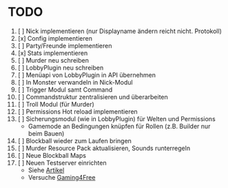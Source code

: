# TODO

1. [ ] Nick implementieren (nur Displayname ändern reicht nicht. Protokoll)
2. [x] Config implementieren
3. [ ] Party/Freunde implementieren
4. [x] Stats implementieren
5. [ ] Murder neu schreiben
6. [ ] LobbyPlugin neu schreiben
7. [ ] Menüapi von LobbyPlugin in API übernehmen
8. [ ] In Monster verwandeln in Nick-Modul
9. [ ] Trigger Modul samt Command
10. [ ] Commandstruktur zentralisieren und überarbeiten
11. [ ] Troll Modul (für Murder)
12. [ ] Permissions Hot reload implementieren
13. [ ] Sicherungsmodul (wie in LobbyPlugin) für Welten und Permissions
    - Gamemode an Bedingungen knüpfen für Rollen (z.B. Builder nur beim Bauen)
14. [ ] Blockball wieder zum Laufen bringen
15. [ ] Murder Resource Pack aktualisieren, Sounds runterregeln
16. [ ] Neue Blockball Maps
17. [ ] Neuen Testserver einrichten
    - Siehe [Artikel](https://geekflare.com/hosting/free-minecraft-server-hosting/)
    - Versuche [Gaming4Free](https://www.gaming4free.net/free-minecraft-hosting)